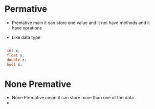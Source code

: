 # Permative 

 - Premative main it can store one value and it not have methods and it have oprations 

 - Like data type

 ```c++

  int x;
  float y;
  double z;
  bool x;

 ````

 # None Premative

 - None Premative mean it can store more than one of the data
 -